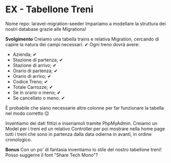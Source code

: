 # EX - Tabellone Treni
Nome repo: laravel-migration-seeder
Impariamo a modellare la struttura dei nostri database grazie alle Migrations!

**Svolgimento**
Creiamo una tabella trains e relativa Migration, cercando di capire la natura dei campi necessari. ✔
Ogni treno dovrà avere:
- Azienda; ✔
- Stazione di partenza; ✔
- Stazione di arrivo; ✔
- Orario di partenza; ✔
- Orario di arrivo; ✔
- Codice Treno; ✔
- Totale Carrozze; ✔
- Se in orario o meno; ✔
- Se cancellato o meno. ✔

È probabile che siano necessarie altre colonne per far funzionare la tabella nel modo corretto 😉

Inventiamo dei dati fittizi e inseriamoli tramite PhpMyAdmin.
Creiamo un Model per i treni ed un relativo Controller per poi mostrare nella home page tutti i treni che sono in partenza dalla data odierna in avanti, in ordine cronologico.

**Bonus**
Con un po' di fantasia inventiamo lo stile del nostro tabellone treni! 
Posso suggerire il font "Share Tech Mono"?